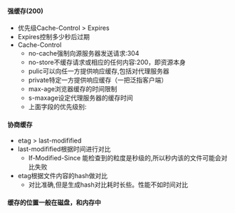 #### 强缓存(200)
- 优先级Cache-Control > Expires
- Expires控制多少秒后过期
- Cache-Control
  - no-cache强制向源服务器发送请求:304
  - no-store不缓存请求或相应的任何内容:200，即资源本身
  - pulic可以向任一方提供响应缓存,包括对代理服务器
  - private特定一方提供响应缓存（一把泛指客户端）
  - max-age浏览器缓存的时间限制
  - s-maxage设定代理服务器的缓存时间
  - 上面字段的优先级别:
#### 协商缓存
- etag > last-modifified
- last-modifified根据时间进行对比
  - If-Modified-Since 能检查到的粒度是秒级的,所以秒内该的文件可能会对比失败
- etag根据文件内容的hash做对比
  - 对比准确,但是生成hash对比耗时长些。性能不如时间对比
#### 缓存的位置一般在磁盘，和内存中